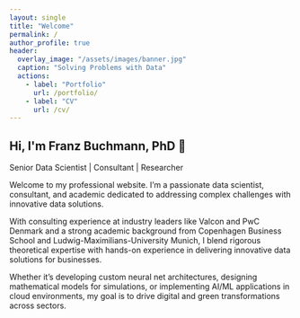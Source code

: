 ```yaml
---
layout: single
title: "Welcome"
permalink: /
author_profile: true
header:
  overlay_image: "/assets/images/banner.jpg"
  caption: "Solving Problems with Data"
  actions:
    - label: "Portfolio"
      url: /portfolio/
    - label: "CV"
      url: /cv/
---
```


<section class="intro">
  <div class="container">
    <h1 class="page-title">Hi, I'm Franz Buchmann, PhD 👋</h1>
    <p class="lead">Senior Data Scientist | Consultant | Researcher</p>
    <p>
      Welcome to my professional website. I’m a passionate data scientist, consultant, and academic dedicated to addressing complex challenges with innovative data solutions.
    </p>
    <p>
      With consulting experience at industry leaders like Valcon and PwC Denmark and a strong academic background from Copenhagen Business School and Ludwig-Maximilians-University Munich, I blend rigorous theoretical expertise with hands-on experience in delivering innovative data solutions for businesses.
    </p>
    <p>
      Whether it’s developing custom neural net architectures, designing mathematical models for simulations, or implementing AI/ML applications in cloud environments, my goal is to drive digital and green transformations across sectors.
    </p>
  </div>
</section>